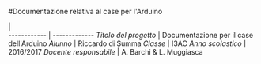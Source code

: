 #Documentazione relativa al case per l'Arduino

 |   
------------ | -------------
*Titolo del progetto* | Documentazione per il case dell'Arduino
*Alunno* | Riccardo di Summa
*Classe* | I3AC
*Anno scolastico* | 2016/2017
*Docente responsabile* | A. Barchi & L. Muggiasca
